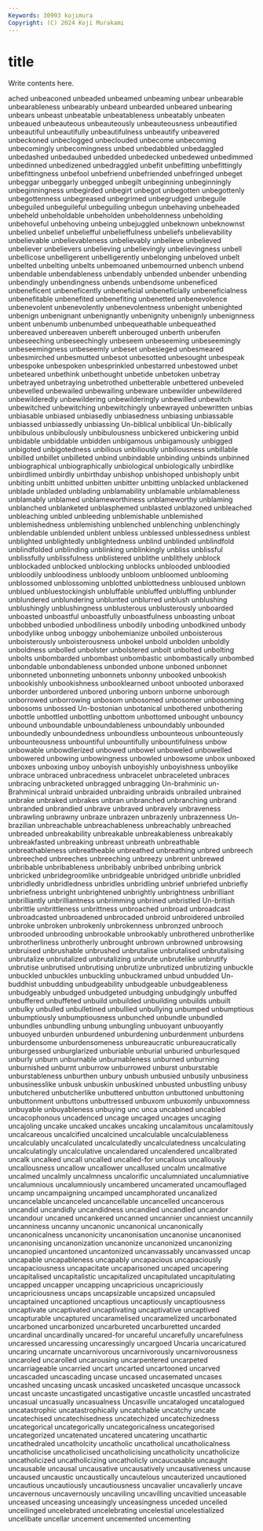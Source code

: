 ```yaml
---
Keywords: 30993 kojimura
Copyright: (C) 2024 Koji Murakami
---
```


# title

Write contents here.



ached unbeaconed
unbeaded unbeamed unbeaming unbear unbearable unbearableness unbearably unbeard unbearded unbeared
unbearing unbears unbeast unbeatable unbeatableness unbeatably unbeaten unbeaued unbeauteous unbeauteously
unbeauteousness unbeautified unbeautiful unbeautifully unbeautifulness unbeautify unbeavered unbeckoned unbeclogged unbeclouded
unbecome unbecoming unbecomingly unbecomingness unbed unbedabbled unbedaggled unbedashed unbedaubed unbedded
unbedecked unbedewed unbedimmed unbedinned unbedizened unbedraggled unbefit unbefitting unbefittingly unbefittingness
unbefool unbefriend unbefriended unbefringed unbeget unbeggar unbeggarly unbegged unbegilt unbeginning
unbeginningly unbeginningness unbegirded unbegirt unbegot unbegotten unbegottenly unbegottenness unbegreased unbegrimed
unbegrudged unbeguile unbeguiled unbeguileful unbeguiling unbegun unbehaving unbeheaded unbeheld unbeholdable
unbeholden unbeholdenness unbeholding unbehoveful unbehoving unbeing unbejuggled unbeknown unbeknownst unbelied
unbelief unbeliefful unbelieffulness unbeliefs unbelievability unbelievable unbelievableness unbelievably unbelieve unbelieved
unbeliever unbelievers unbelieving unbelievingly unbelievingness unbell unbellicose unbelligerent unbelligerently unbelonging
unbeloved unbelt unbelted unbelting unbelts unbemoaned unbemourned unbench unbend unbendable
unbendableness unbendably unbended unbender unbending unbendingly unbendingness unbends unbendsome unbeneficed
unbeneficent unbeneficently unbeneficial unbeneficially unbeneficialness unbenefitable unbenefited unbenefiting unbenetted unbenevolence
unbenevolent unbenevolently unbenevolentness unbenight unbenighted unbenign unbenignant unbenignantly unbenignity unbenignly
unbenignness unbent unbenumb unbenumbed unbequeathable unbequeathed unbereaved unbereaven unbereft unberouged
unberth unberufen unbeseeching unbeseechingly unbeseem unbeseeming unbeseemingly unbeseemingness unbeseemly unbeset
unbesieged unbesmeared unbesmirched unbesmutted unbesot unbesotted unbesought unbespeak unbespoke unbespoken
unbesprinkled unbestarred unbestowed unbet unbeteared unbethink unbethought unbetide unbetoken unbetray
unbetrayed unbetraying unbetrothed unbetterable unbettered unbeveled unbevelled unbewailed unbewailing unbeware
unbewilder unbewildered unbewilderedly unbewildering unbewilderingly unbewilled unbewitch unbewitched unbewitching unbewitchingly
unbewrayed unbewritten unbias unbiasable unbiased unbiasedly unbiasedness unbiasing unbiassable unbiassed
unbiassedly unbiassing Un-biblical unbiblical Un-biblically unbibulous unbibulously unbibulousness unbickered unbickering
unbid unbidable unbiddable unbidden unbigamous unbigamously unbigged unbigoted unbigotedness unbilious
unbiliously unbiliousness unbillable unbilled unbillet unbilleted unbind unbindable unbinding unbinds
unbinned unbiographical unbiographically unbiological unbiologically unbirdlike unbirdlimed unbirdly unbirthday unbishop
unbishoped unbishoply unbit unbiting unbitt unbitted unbitten unbitter unbitting unblacked
unblackened unblade unbladed unblading unblamability unblamable unblamableness unblamably unblamed unblameworthiness
unblameworthy unblaming unblanched unblanketed unblasphemed unblasted unblazoned unbleached unbleaching unbled
unbleeding unblemishable unblemished unblemishedness unblemishing unblenched unblenching unblenchingly unblendable unblended
unblent unbless unblessed unblessedness unblest unblighted unblightedly unblightedness unblind unblinded
unblindfold unblindfolded unblinding unblinking unblinkingly unbliss unblissful unblissfully unblissfulness unblistered
unblithe unblithely unblock unblockaded unblocked unblocking unblocks unblooded unbloodied unbloodily
unbloodiness unbloody unbloom unbloomed unblooming unblossomed unblossoming unblotted unblottedness unbloused
unblown unblued unbluestockingish unbluffable unbluffed unbluffing unblunder unblundered unblundering unblunted
unblurred unblush unblushing unblushingly unblushingness unblusterous unblusterously unboarded unboasted unboastful
unboastfully unboastfulness unboasting unboat unbobbed unbodied unbodiliness unbodily unboding unbodkined
unbody unbodylike unbog unboggy unbohemianize unboiled unboisterous unboisterously unboisterousness unbokel
unbold unbolden unboldly unboldness unbolled unbolster unbolstered unbolt unbolted unbolting
unbolts unbombarded unbombast unbombastic unbombastically unbombed unbondable unbondableness unbonded unbone
unboned unbonnet unbonneted unbonneting unbonnets unbonny unbooked unbookish unbookishly unbookishness
unbooklearned unboot unbooted unboraxed unborder unbordered unbored unboring unborn unborne
unborough unborrowed unborrowing unbosom unbosomed unbosomer unbosoming unbosoms unbossed Un-bostonian
unbotanical unbothered unbothering unbottle unbottled unbottling unbottom unbottomed unbought unbouncy
unbound unboundable unboundableness unboundably unbounded unboundedly unboundedness unboundless unbounteous unbounteously
unbounteousness unbountiful unbountifully unbountifulness unbow unbowable unbowdlerized unbowed unbowel unboweled
unbowelled unbowered unbowing unbowingness unbowled unbowsome unbox unboxed unboxes unboxing
unboy unboyish unboyishly unboyishness unboylike unbrace unbraced unbracedness unbracelet unbraceleted
unbraces unbracing unbracketed unbragged unbragging Un-brahminic un-Brahminical unbraid unbraided unbraiding
unbraids unbrailed unbrained unbrake unbraked unbrakes unbran unbranched unbranching unbrand
unbranded unbrandied unbrave unbraved unbravely unbraveness unbrawling unbrawny unbraze unbrazen
unbrazenly unbrazenness Un-brazilian unbreachable unbreachableness unbreachably unbreached unbreaded unbreakability unbreakable
unbreakableness unbreakably unbreakfasted unbreaking unbreast unbreath unbreathable unbreathableness unbreatheable unbreathed
unbreathing unbred unbreech unbreeched unbreeches unbreeching unbreezy unbrent unbrewed unbribable
unbribableness unbribably unbribed unbribing unbrick unbricked unbridegroomlike unbridgeable unbridged unbridle
unbridled unbridledly unbridledness unbridles unbridling unbrief unbriefed unbriefly unbriefness unbright
unbrightened unbrightly unbrightness unbrilliant unbrilliantly unbrilliantness unbrimming unbrined unbristled Un-british
unbrittle unbrittleness unbrittness unbroached unbroad unbroadcast unbroadcasted unbroadened unbrocaded unbroid
unbroidered unbroiled unbroke unbroken unbrokenly unbrokenness unbronzed unbrooch unbrooded unbrooding
unbrookable unbrookably unbrothered unbrotherlike unbrotherliness unbrotherly unbrought unbrown unbrowned unbrowsing
unbruised unbrushable unbrushed unbrutalise unbrutalised unbrutalising unbrutalize unbrutalized unbrutalizing unbrute
unbrutelike unbrutify unbrutise unbrutised unbrutising unbrutize unbrutized unbrutizing unbuckle unbuckled
unbuckles unbuckling unbuckramed unbud unbudded Un-buddhist unbudding unbudgeability unbudgeable unbudgeableness
unbudgeably unbudged unbudgeted unbudging unbudgingly unbuffed unbuffered unbuffeted unbuild unbuilded
unbuilding unbuilds unbuilt unbulky unbulled unbulletined unbullied unbullying unbumped unbumptious
unbumptiously unbumptiousness unbunched unbundle unbundled unbundles unbundling unbung unbungling unbuoyant
unbuoyantly unbuoyed unburden unburdened unburdening unburdenment unburdens unburdensome unburdensomeness unbureaucratic
unbureaucratically unburgessed unburglarized unburiable unburial unburied unburlesqued unburly unburn unburnable
unburnableness unburned unburning unburnished unburnt unburrow unburrowed unburst unburstable unburstableness
unburthen unbury unbush unbusied unbusily unbusiness unbusinesslike unbusk unbuskin unbuskined
unbusted unbustling unbusy unbutchered unbutcherlike unbuttered unbutton unbuttoned unbuttoning unbuttonment
unbuttons unbuttressed unbuxom unbuxomly unbuxomness unbuyable unbuyableness unbuying unc unca
uncabined uncabled uncacophonous uncadenced uncage uncaged uncages uncaging uncajoling uncake
uncaked uncakes uncaking uncalamitous uncalamitously uncalcareous uncalcified uncalcined uncalculable uncalculableness
uncalculably uncalculated uncalculatedly uncalculatedness uncalculating uncalculatingly uncalculative uncalendared uncalendered uncalibrated
uncalk uncalked uncall uncalled uncalled-for uncallous uncallously uncallousness uncallow uncallower
uncallused uncalm uncalmative uncalmed uncalmly uncalmness uncalorific uncalumniated uncalumniative uncalumnious
uncalumniously uncambered uncamerated uncamouflaged uncamp uncampaigning uncamped uncamphorated uncanalized uncancelable
uncanceled uncancellable uncancelled uncancerous uncandid uncandidly uncandidness uncandied uncandled uncandor
uncandour uncaned uncankered uncanned uncannier uncanniest uncannily uncanniness uncanny uncanonic
uncanonical uncanonically uncanonicalness uncanonicity uncanonisation uncanonise uncanonised uncanonising uncanonization uncanonize
uncanonized uncanonizing uncanopied uncantoned uncantonized uncanvassably uncanvassed uncap uncapable uncapableness
uncapably uncapacious uncapaciously uncapaciousness uncapacitate uncaparisoned uncaped uncapering uncapitalised uncapitalistic
uncapitalized uncapitulated uncapitulating uncapped uncapper uncapping uncapricious uncapriciously uncapriciousness uncaps
uncapsizable uncapsized uncapsuled uncaptained uncaptioned uncaptious uncaptiously uncaptiousness uncaptivate uncaptivated
uncaptivating uncaptivative uncaptived uncapturable uncaptured uncaramelised uncaramelized uncarbonated uncarboned uncarbonized
uncarbureted uncarburetted uncarded uncardinal uncardinally uncared-for uncareful uncarefully uncarefulness uncaressed
uncaressing uncaressingly uncargoed Uncaria uncaricatured uncaring uncarnate uncarnivorous uncarnivorously uncarnivorousness
uncaroled uncarolled uncarousing uncarpentered uncarpeted uncarriageable uncarried uncart uncarted uncartooned
uncarved uncascaded uncascading uncase uncased uncasemated uncases uncashed uncasing uncask
uncasked uncasketed uncasque uncassock uncast uncaste uncastigated uncastigative uncastle uncastled
uncastrated uncasual uncasually uncasualness Uncasville uncataloged uncatalogued uncatastrophic uncatastrophically uncatchable
uncatchy uncate uncatechised uncatechisedness uncatechized uncatechizedness uncategorical uncategorically uncategoricalness uncategorised
uncategorized uncatenated uncatered uncatering uncathartic uncathedraled uncatholcity uncatholic uncatholical uncatholicalness
uncatholicise uncatholicised uncatholicising uncatholicity uncatholicize uncatholicized uncatholicizing uncatholicly uncaucusable uncaught
uncausable uncausal uncausative uncausatively uncausativeness uncause uncaused uncaustic uncaustically uncautelous
uncauterized uncautioned uncautious uncautiously uncautiousness uncavalier uncavalierly uncave uncavernous uncavernously
uncaviling uncavilling uncavitied unceasable unceased unceasing unceasingly unceasingness unceded unceiled
unceilinged uncelebrated uncelebrating uncelestial uncelestialized uncelibate uncellar uncement uncemented uncementing
